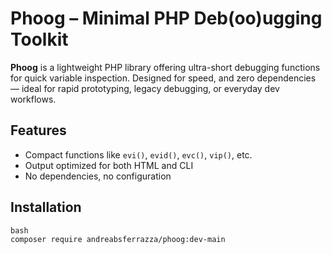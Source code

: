 # Phoog – Minimal PHP Deb(oo)ugging Toolkit

**Phoog** is a lightweight PHP library offering ultra-short debugging functions for quick variable inspection. Designed for speed, and zero dependencies — ideal for rapid prototyping, legacy debugging, or everyday dev workflows.

## Features

- Compact functions like `evi()`, `evid()`, `evc()`, `vip()`, etc.
- Output optimized for both HTML and CLI
- No dependencies, no configuration

## Installation

```
bash
composer require andreabsferrazza/phoog:dev-main
```

